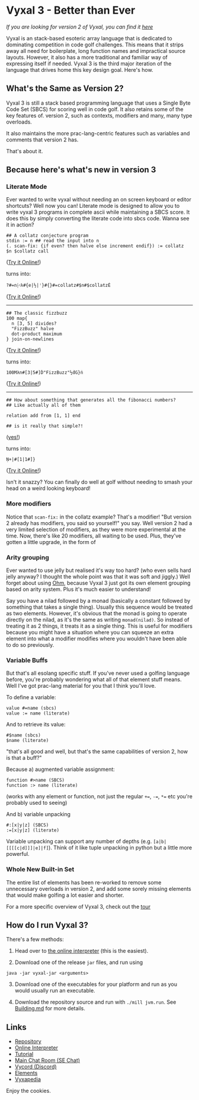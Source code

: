 # Vyxal 3 - Better than Ever

_If you are looking for version 2 of Vyxal, you can find it [here](https://github.com/Vyxal/Vyxal/tree/version-2)_


Vyxal is an stack-based esoteric array language that is dedicated to dominating competition in code golf challenges. This means that it strips away all need for boilerplate, long function names and impractical source layouts. However, it also has a more traditional and familiar way of expressing itself if needed. Vyxal 3 is the third major iteration of the language that drives home this key design goal. Here's how. 

## What's the Same as Version 2?

Vyxal 3 is still a stack based programming language that uses a Single Byte Code Set (SBCS) for scoring well in code golf. It also retains some of the key features of. version 2, such as contexts, modifiers and many, many type overloads.

It also maintains the more prac-lang-centric features such as variables and comments that version 2 has.

That's about it.

## Because here's what's new in version 3

### Literate Mode

Ever wanted to write vyxal without needing an on screen keyboard or editor shortcuts? Well now you can! Literate mode is designed to allow you to write vyxal 3 programs in complete ascii while maintaining a SBCS score. It does this by simply converting the literate code into sbcs code. Wanna see it in action?

```
## A collatz conjecture program
stdin := n ## read the input into n
(. scan-fix: {if even? then halve else increment endif}) := collatz
$n $collatz call
```

([Try it Online!](https://vyxal.github.io/latest.html#WyJsIiwiIiwiIyMgQSBjb2xsYXR6IGNvbmplY3R1cmUgcHJvZ3JhbVxuc3RkaW4gOj0gbiAjIyByZWFkIHRoZSBpbnB1dCBpbnRvIG5cbiguIHNjYW4tZml4OiB7aWYgZXZlbj8gdGhlbiBoYWx2ZSBlbHNlIGluY3JlbWVudCBlbmRpZn0pIDo9IGNvbGxhdHpcbiRuICRjb2xsYXR6IGNhbGwiLCIiLCIiLCIzLjAuMCJd))

turns into:

```
?#=n⸠ᵡλ#{e|½|ꜝ}#{}#=collatz#$n#$collatzĖ
```

([Try it Online!](https://vyxal.github.io/latest.html#WyIiLCIiLCI/Iz1u4rig4bWhzrsje2V8wr186pydfSN7fSM9Y29sbGF0eiMkbiMkY29sbGF0esSWIiwiIiwiIiwiMy4wLjAiXQ==))

---

```
## The classic fizzbuzz
100 map{
  n [3, 5] divides?
  "FizzBuzz" halve
  dot-product maximum
} join-on-newlines
```

([Try it Online!](https://vyxal.github.io/latest.html#WyJsIiwiIiwiIyMgVGhlIGNsYXNzaWMgZml6emJ1enpcbjEwMCBtYXB7XG4gIG4gWzMsIDVdIGRpdmlkZXM/XG4gIFwiRml6ekJ1enpcIiBoYWx2ZVxuICBkb3QtcHJvZHVjdCBtYXhpbXVtXG59IGpvaW4tb24tbmV3bGluZXMiLCIiLCIiLCIzLjAuMCJd))

turns into:

```
100Mλn#[3|5#]Ḋ"FizzBuzz"½ḋG}ṅ
```

([Try it Online!](https://vyxal.github.io/latest.html#WyIiLCIiLCIxMDBNzrtuI1szfDUjXeG4ilwiRml6ekJ1enpcIsK94biLR33huYUiLCIiLCIiLCIzLjAuMCJd))

---

```
## How about something that generates all the fibonacci numbers?
## Like actually all of them

relation add from [1, 1] end

## is it really that simple?!
```

([yes!](https://vyxal.github.io/latest.html#WyJsIiwiIiwicmVsYXRpb24gYWRkIGZyb20gWzEsIDFdIGVuZCIsIiIsIiIsIjMuMC4wIl0=))

turns into:

```
Ṇ+|#[1|1#]}
```

([Try it Online!](https://vyxal.github.io/latest.html#WyIiLCIiLCLhuYYrfCNbMXwxI119IiwiIiwiIiwiMy4wLjAiXQ==))

Isn't it snazzy? You can finally do well at golf without needing to smash your head on a weird looking keyboard!

### More modifiers

Notice that `scan-fix:` in the collatz example? That's a modifier! "But version 2 already has modifiers, you said so yourself!" you say. Well version 2 had a very limited selection of modifiers, as they were more experimental at the time. Now, there's like 20 modifiers, all waiting to be used. Plus, they've gotten a little upgrade, in the form of

### Arity grouping

Ever wanted to use jelly but realised it's way too hard? (who even sells hard jelly anyway? I thought the whole point was that it was soft and jiggly.) Well forget about using [Ohm](https://github.com/nickbclifford/Ohm#ohm-), because Vyxal 3 just got its own element grouping based on arity system. Plus it's much easier to understand!

Say you have a nilad followed by a monad (basically a constant followed by something that takes a single thing). Usually this sequence would be treated as two elements. However, it's obvious that the monad is going to operate directly on the nilad, as it's the same as writing `monad(nilad)`. So instead of treating it as 2 things, it treats it as a single thing. This is useful for modifiers because you might have a situation where you can squeeze an extra element into what a modifier modifies where you wouldn't have been able to do so previously.

### Variable Buffs

But that's all esolang specific stuff. If you've never used a golfing language before, you're probably wondering what all of that element stuff means. Well I've got prac-lang material for you that I think you'll love.

To define a variable:

```
value #=name (sbcs)
value := name (literate)
```

And to retrieve its value:

```
#$name (sbcs)
$name (literate)
```

"that's all good and well, but that's the same capabilities of version 2, how is that a buff?"

Because a) augmented variable assignment:

```
function #>name (SBCS)
function :> name (literate)
```

(works with any element or function, not just the regular `+=`, `-=`, `*=` etc you're probably used to seeing)

And b) variable unpacking

```
#:[x|y|z] (SBCS)
:=[x|y|z] (literate)
```

Variable unpacking can support any number of depths (e.g. `[a|b|[[[[c|d]]]|e]|f]`). Think of it like tuple unpacking in python but a little more powerful.

### Whole New Built-in Set

The entire list of elements has been re-worked to remove some unnecessary overloads in version 2, and add some sorely missing elements that would make golfing a lot easier and shorter.

For a more specific overview of Vyxal 3, check out the [tour](./documentation/Tour.md)

## How do I run Vyxal 3?

There's a few methods:

1. Head over to [the online interpreter](vyxal.github.io/latest) (this is the easiest).

2. Download one of the release `jar` files, and run using

```
java -jar vyxal-jar <arguments>
```

3. Download one of the executables for your platform and run as you would usually run an executable.

4. Download the repository source and run with `./mill jvm.run`.
   See [Building.md](./contributing/Building.md) for more details.

## Links

- [Repository](https://github.com/Vyxal/Vyxal)
- [Online Interpreter](http://vyxal.github.io)
- [Tutorial](https://vyxapedia.hyper-neutrino.xyz/beginners)
- [Main Chat Room (SE Chat)](https://chat.stackexchange.com/rooms/106764/vyxal)
- [Vycord (Discord)](https://discord.gg/hER4Avd6fz)
- [Elements](https://github.com/Vyxal/Vyxal/blob/main/documents/knowledge/elements.md)
- [Vyxapedia](https://vyxapedia.hyper-neutrino.xyz/)

Enjoy the cookies.

